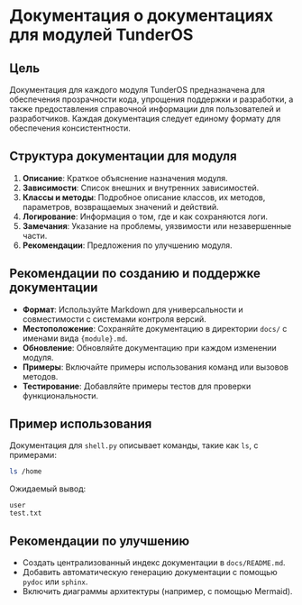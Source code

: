 # Документация о документациях для модулей TunderOS

## Цель
Документация для каждого модуля TunderOS предназначена для обеспечения прозрачности кода, упрощения поддержки и разработки, а также предоставления справочной информации для пользователей и разработчиков. Каждая документация следует единому формату для обеспечения консистентности.

## Структура документации для модуля
1. **Описание**: Краткое объяснение назначения модуля.
2. **Зависимости**: Список внешних и внутренних зависимостей.
3. **Классы и методы**: Подробное описание классов, их методов, параметров, возвращаемых значений и действий.
4. **Логирование**: Информация о том, где и как сохраняются логи.
5. **Замечания**: Указание на проблемы, уязвимости или незавершенные части.
6. **Рекомендации**: Предложения по улучшению модуля.

## Рекомендации по созданию и поддержке документации
- **Формат**: Используйте Markdown для универсальности и совместимости с системами контроля версий.
- **Местоположение**: Сохраняйте документацию в директории `docs/` с именами вида `{module}.md`.
- **Обновление**: Обновляйте документацию при каждом изменении модуля.
- **Примеры**: Включайте примеры использования команд или вызовов методов.
- **Тестирование**: Добавляйте примеры тестов для проверки функциональности.

## Пример использования
Документация для `shell.py` описывает команды, такие как `ls`, с примерами:
```bash
ls /home
```
Ожидаемый вывод:
```
user
test.txt
```

## Рекомендации по улучшению
- Создать централизованный индекс документации в `docs/README.md`.
- Добавить автоматическую генерацию документации с помощью `pydoc` или `sphinx`.
- Включить диаграммы архитектуры (например, с помощью Mermaid).